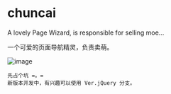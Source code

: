 # chuncai
A lovely Page Wizard, is responsible for selling moe...

一个可爱的页面导航精灵，负责卖萌。

![image](https://github.com/shalldie/chuncai/blob/Ver.jQuery/img/GIF.gif?raw=true)

    先占个坑 =。=
    新版本开发中，有兴趣可以使用 Ver.jQuery 分支。
